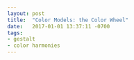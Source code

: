```yaml
---
layout: post
title:  "Color Models: the Color Wheel"
date:   2017-01-01 13:37:11 -0700
tags:
- gestalt
- color harmonies
---
```

